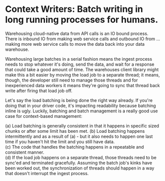 # Context Writers: Batch writing in long running processes **for humans**.

Warehousing cloud-native data from API calls is an IO bound process.  There is inbound IO from making web service calls and outbound IO from ... making more web service calls to move the data back into your data warehouse.

Warehousing large batches in a serial fashion  means the ingest process needs to stop whatever it's doing, send the data, and wait for a response that could take a good amount of time.  The warehouses client library might make this a bit easier by moving the load job to a separate thread; it means, though, the developer still need to manage those threads and for inexperienced data workers it means they're going to sync that thread back write after firing that load job off.  

Let's say the load batching is being done the right way already.  If you're doing that in your driver code, it's impacting readability because batching inline is ugly.  Luckily, batching and batch management is a really good use case for context-based management:

(a) Load batching is generally consistent in that it happens in specific sized chunks or after some limit has been met.
(b) Load batching happens intermittently and as a result of (a) - but it also needs to happen one last time if you haven't hit the limit and you still have data.  
(c) The code that handles the batching happens in a repeatable and consistent manner.  
(d) If the load job happens on a separate thread, those threads need to be sync'ed and terminated gracefully.  Assuming the batch job's kinks have been worked out, the synchronization of threads should happen in a way that doesn't interrupt the ingest process.


